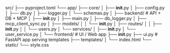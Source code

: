 src/
 ├── pyproject.toml
 └── app/
     ├── core/
     │    ├── __init__.py
     │    ├── config.py
     │    ├── db.py
     │    ├── logger.py
     │    └── schemas.py
     │
     ├── backend/         # API + DB + MCP
     │    ├── __init__.py
     │    ├── main.py
     │    ├── db_logger.py
     │    ├── mcp_client_sync.py
     │    ├── models/
     │    │    └── __init__.py
     │    ├── routes/
     │    │    ├── __init__.py
     │    │    └── users.py
     │    └── services/
     │         ├── __init__.py
     │         └── user_service.py
     │
     └── frontend/        # UI / Web app
          ├── __init__.py
          ├── ui.py       # FastAPI app serving templates
          ├── templates/
          │    └── index.html
          └── static/
               └── style.css
